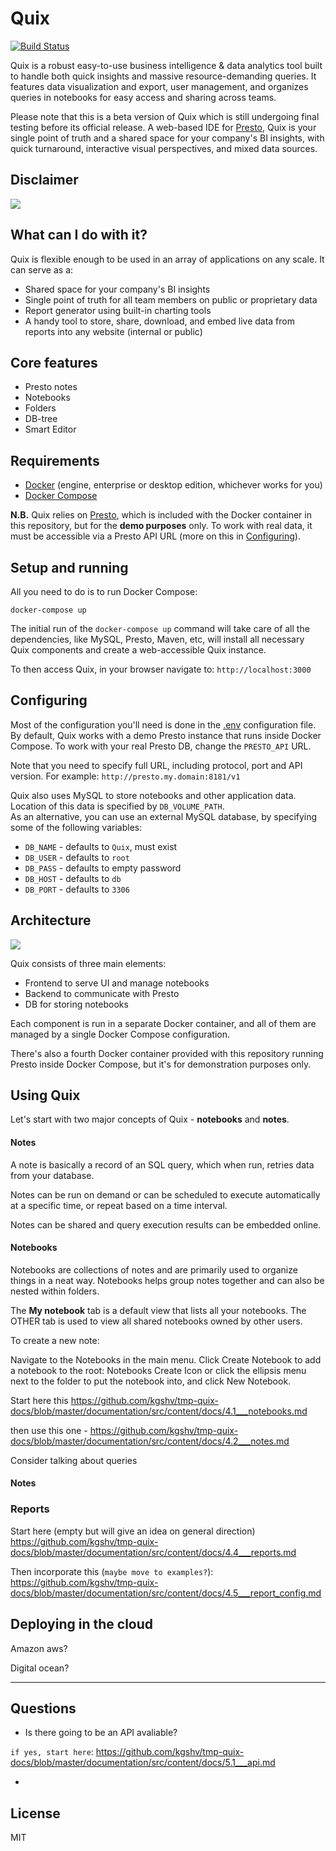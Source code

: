# Quix
[![Build Status](https://travis-ci.com/wix-incubator/quix.svg?branch=master)](https://travis-ci.com/wix-incubator/quix)

Quix is a robust easy-to-use business intelligence & data analytics tool built to handle both quick insights and massive resource-demanding queries. It features data visualization and export, user management, and organizes queries in notebooks for easy access and sharing across teams.

Please note that this is a beta version of Quix which is still undergoing final testing before its official release.
A web-based IDE for [Presto](https://github.com/prestodb/presto), Quix is your single point of truth and a shared space for your company's BI insights, with quick turnaround, interactive visual perspectives, and mixed data sources.
## Disclaimer

![](docs/flow.gif)

## What can I do with it?

Quix is flexible enough to be used in an array of applications on any scale. It can serve as a:

- Shared space for your company's BI insights
- Single point of truth for all team members on public or proprietary data
- Report generator using built-in charting tools
- A handy tool to store, share, download, and embed live data from reports into any website (internal or public)

## Core features

* Presto notes
* Notebooks
* Folders
* DB-tree
* Smart Editor
<!-- TODO Full text search -->

## Requirements

* [Docker](https://www.docker.com/products) (engine, enterprise or desktop edition, whichever works for you)
* [Docker Compose](https://docs.docker.com/compose/install/)

**N.B.** Quix relies on [Presto](http://prestodb.github.io/), which is included with the Docker container in this repository, but for the **demo purposes** only. To work with real data, it must be accessible via a Presto API URL (more on this in [Configuring](#Configuring)).

## Setup and running

All you need to do is to run Docker Compose:

```
docker-compose up
```

The initial run of the `docker-compose up` command will take care of all the dependencies, like MySQL, Presto, Maven, etc, will install all necessary Quix components and create a web-accessible Quix instance.

To then access Quix, in your browser navigate to:
`http://localhost:3000`

## Configuring

Most of the configuration you'll need is done in the [.env](./.env) configuration file. By default, Quix works with a demo Presto instance that runs inside Docker Compose. To work with your real Presto DB, change the `PRESTO_API` URL.

Note that you need to specify full URL, including protocol, port and API version. For example: `http://presto.my.domain:8181/v1`

Quix also uses MySQL to store notebooks and other application data. Location of this data is specified by `DB_VOLUME_PATH`. <br />
As an alternative, you can use an external MySQL database, by specifying some of the following variables:
* `DB_NAME` - defaults to `Quix`, must exist
* `DB_USER` - defaults to `root`
* `DB_PASS` - defaults to empty password
* `DB_HOST` - defaults to `db`
* `DB_PORT` - defaults to `3306`

## Architecture

![](docs/architecture.png)

Quix consists of three main elements:

* Frontend to serve UI and manage notebooks
* Backend to communicate with Presto
* DB for storing notebooks

Each component is run in a separate Docker container, and all of them are managed by a single Docker Compose configuration.

There's also a fourth Docker container provided with this repository running Presto inside Docker Compose, but it's for demonstration purposes only.

<!-- ### TODO User authentication -->

## Using Quix

Let's start with two major concepts of Quix - **notebooks** and **notes**.

#### Notes

A note is basically a record of an SQL query, which when run, retries data from your database.

Notes can be run on demand or can be scheduled to execute automatically at a specific time, or repeat based on a time interval.

Notes can be shared and query execution results can be embedded online.

#### Notebooks

Notebooks are collections of notes and are primarily used to organize things in a neat way. Notebooks helps group notes together and can also be nested within folders.

The **My notebook** tab is a default view that lists all your notebooks. The OTHER tab is used to view all shared notebooks owned by other users.

To create a new note:

Navigate to the Notebooks in the main menu.
Click Create Notebook to add a notebook to the root: Notebooks Create Icon or click the ellipsis menu next to the folder to put the notebook into, and click New Notebook.


Start here this https://github.com/kgshv/tmp-quix-docs/blob/master/documentation/src/content/docs/4.1___notebooks.md

then use this one - https://github.com/kgshv/tmp-quix-docs/blob/master/documentation/src/content/docs/4.2___notes.md

Consider talking about queries




#### Notes


### Reports
Start here (empty but will give an idea on general direction) https://github.com/kgshv/tmp-quix-docs/blob/master/documentation/src/content/docs/4.4___reports.md

Then incorporate this (`maybe move to examples?`):
https://github.com/kgshv/tmp-quix-docs/blob/master/documentation/src/content/docs/4.5___report_config.md



## Deploying in the cloud

Amazon aws?

Digital ocean?

----
## Questions
- Is there going to be an API avaliable?

`if yes, start here`: https://github.com/kgshv/tmp-quix-docs/blob/master/documentation/src/content/docs/5.1___api.md

-





## License
MIT

